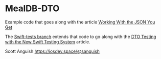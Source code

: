 # MealDB-DTO


Example code that goes along with the article [Working With the JSON You Get](https://sanguish.ghost.io/the-json-you-get)

The [Swift-tests branch](https://github.com/sanguish/MealDB-DTO/tree/Swift-tests) extends that code to go along with the [DTO Testing with the New Swift Testing System](https://www.attributedstrings.com/dto-revisit-testing/) article.

Scott Anguish
https://iosdev.space/@sanguish
